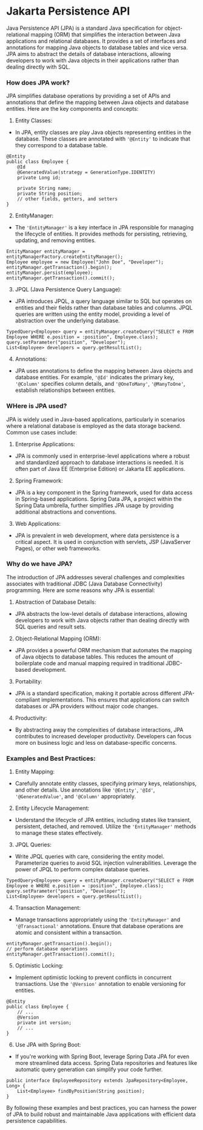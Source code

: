 # Jakarta Persistence API

Java Persistence API (JPA) is a standard Java specification for object-relational mapping
(ORM) that simplifies the interaction between Java applications and relational databases. It
provides a set of interfaces and annotations for mapping Java objects to database tables and
vice versa. JPA aims to abstract the details of database interactions, allowing developers to
work with Java objects in their applications rather than dealing directly with SQL.

### How does JPA work?

JPA simplifies database operations by providing a set of APIs and annotations that define the
mapping between Java objects and database entities. Here are the key components and concepts:

1. Entity Classes:

- In JPA, entity classes are play Java objects representing entities in the database. These
classes are annotated with `'@Entity'` to indicate that they correspond to a database table.
```
@Entity
public class Employee {
    @Id
    @GeneratedValue(strategy = GenerationType.IDENTITY)
    private Long id;
    
    private String name;
    private String position;
    // other fields, getters, and setters
}
```

2. EntityManager:

- The `'EntityManager'` is a key interface in JPA responsible for managing the lifecycle of
entities. It provides methods for persisting, retrieving, updating, and removing entities.
```
EntityManager entityManager = entityManagerFactory.createEntityManager();
Employee employee = new Employee("John Doe", "Developer");
entityManager.getTransaction().begin();
entityManager.persist(employee);
entityManager.getTransaction().commit();
```

3. JPQL (Java Persistence Query Language):

- JPA introduces JPQL, a query language similar to SQL but operates on entities and their
fields rather than database tables and columns. JPQL queries are written using the entity
model, providing a level of abstraction over the underlying database.
```
TypedQuery<Employee> query = entityManager.createQuery("SELECT e FROM Employee WHERE e.position = :position", Employee.class);
query.setParameter("position", "Developer");
List<Employee> developers = query.getResultList();
```

4. Annotations:

- JPA uses annotations to define the mapping between Java objects and database entities. For
example, `'@Id'` indicates the primary key, `'@Column'` specifies column details, and
`'@OneToMany'`, `'@ManyToOne'`, establish relationships between entities.

### WHere is JPA used?

JPA is widely used in Java-based applications, particularly in scenarios where a relational
database is employed as the data storage backend. Common use cases include:

1. Enterprise Applications:

- JPA is commonly used in enterprise-level applications where a robust and standardized
approach to database interactions is needed. It is often part of Java EE (Enterprise Edition)
or Jakarta EE applications.

2. Spring Framework:

- JPA is a key component in the Spring framework, used for data access in Spring-based
applications. Spring Data JPA, a project within the Spring Data umbrella, further simplifies
JPA usage by providing additional abstractions and conventions.

3. Web Applications:

- JPA is prevalent in web development, where data persistence is a critical aspect. It is
used in conjunction with servlets, JSP (JavaServer Pages), or other web frameworks.

### Why do we have JPA?

The introduction of JPA addresses several challenges and complexities associates with
traditional JDBC (Java Database Connectivity) programming. Here are some reasons why JPA
is essential:

1. Abstraction of Database Details:

- JPA abstracts the low-level details of database interactions, allowing developers to work
with Java objects rather than dealing directly with SQL queries and result sets.

2. Object-Relational Mapping (ORM):

- JPA provides a powerful ORM mechanism that automates the mapping of Java objects to
database tables. This reduces the amount of boilerplate code and manual mapping required in
traditional JDBC-based development.

3. Portability:

- JPA is a standard specification, making it portable across different JPA-compliant
implementations. This ensures that applications can switch databases or JPA providers
without major code changes.

4. Productivity:

- By abstracting away the complexities of database interactions, JPA contributes to
increased developer productivity. Developers can focus more on business logic and less on
database-specific concerns.

### Examples and Best Practices:

1. Entity Mapping:

- Carefully annotate entity classes, specifying primary keys, relationships, and other
details. Use annotations like `'@Entity'`, `'@Id'`, `'@GeneratedValue'`, and `'@Column'`
appropriately.

2. Entity Lifecycle Management:

- Understand the lifecycle of JPA entities, including states like transient, persistent,
detached, and removed. Utilize the `'EntityManager'` methods to manage these states
effectively.

3. JPQL Queries:

- Write JPQL queries with care, considering the entity model. Parameterize queries to avoid
SQL injection vulnerabilities. Leverage the power of JPQL to perform complex database
queries.
```
TypedQuery<Employee> query = entityManager.createQuery("SELECT e FROM Employee e WHERE e.position = :position", Employee.class);
query.setParameter("position", "Developer");
List<Employee> developers = query.getResultList();
```

4. Transaction Management:

- Manage transactions appropriately using the `'EntityManager'` and `'@Transactional'`
annotations. Ensure that database operations are atomic and consistent within a transaction.
```
entityManager.getTransaction().begin();
// perform database operations
entityManager.getTransaction().commit();
```

5. Optimistic Locking:

- Implement optimistic locking to prevent conflicts in concurrent transactions. Use the
`'@Version'` annotation to enable versioning for entities.
```
@Entity
public class Employee {
    // ...
    @Version
    private int version;
    // ...
}
```

6. Use JPA with Spring Boot:

- If you're working with Spring Boot, leverage Spring Data JPA for even more streamlined
data access. Spring Data repositories and features like automatic query generation can
simplify your code further.
```
public interface EmployeeRepository extends JpaRepository<Employee, Long> {
    List<Employee> findByPosition(String position);
}
```

By following these examples and best practices, you can harness the power of JPA to build
robust and maintainable Java applications with efficient data persistence capabilities.
